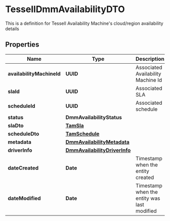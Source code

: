 

# TessellDmmAvailabilityDTO

This is a definition for Tessell Availability Machine's cloud/region availability details

## Properties

Name | Type | Description | Notes
------------ | ------------- | ------------- | -------------
**availabilityMachineId** | **UUID** | Associated Availability Machine Id |  [optional]
**slaId** | **UUID** | Associated SLA |  [optional]
**scheduleId** | **UUID** | Associated schedule |  [optional]
**status** | **DmmAvailabilityStatus** |  |  [optional]
**slaDto** | [**TamSla**](TamSla.md) |  |  [optional]
**scheduleDto** | [**TamSchedule**](TamSchedule.md) |  |  [optional]
**metadata** | [**DmmAvailabilityMetadata**](DmmAvailabilityMetadata.md) |  |  [optional]
**driverInfo** | [**DmmAvailabilityDriverInfo**](DmmAvailabilityDriverInfo.md) |  |  [optional]
**dateCreated** | **Date** | Timestamp when the entity created |  [optional]
**dateModified** | **Date** | Timestamp when the entity was last modified |  [optional]



